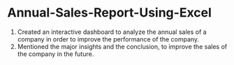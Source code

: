 # Annual-Sales-Report-Using-Excel

1. Created an interactive dashboard to analyze the annual sales of a company in order to improve the performance of the company.
2. Mentioned the major insights and the conclusion, to improve the sales of the company in the future. 

